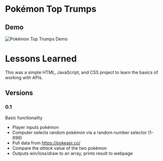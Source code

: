 # Pokémon Top Trumps

## Demo
![Pokémon Top Trumps Demo](img/PTT_demo.gif)


# Lessons Learned
This was a simple HTML, JavaScript, and CSS project to learn the basics of working with APIs.

## Versions

### 0.1
Basic functionality
- Player inputs pokémon
- Computer selects random pokémon via a random number selector (1-898)
- Pull data from https://pokeapi.co/
- Compare the *attack* value of the two pokémon
- Outputs win/loss/draw to an array, prints result to webpage
